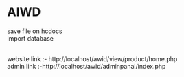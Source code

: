 # AIWD
save file on hcdocs
<br>
import database 

<br>
website link :-  http://localhost/awid/view/product/home.php
<br>
admin link  :-http://localhost/awid/adminpanal/index.php
